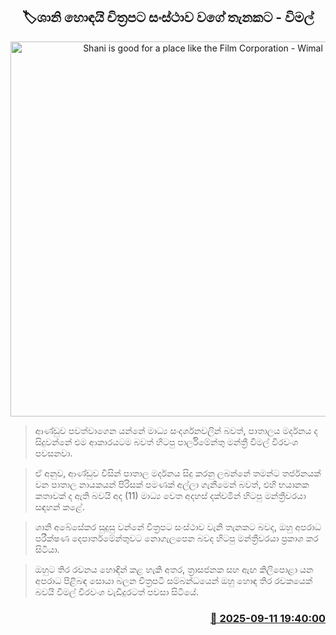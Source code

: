 <p align='center'><b><h2 align='center' title='Shani is good for a place like the Film Corporation - Wimal'>🏷ශානි හොඳයි චිත්‍රපට සංස්ථාව වගේ තැනකට - විමල්</h2></b></p>
<p align='center'><img src='https://helakuru.sgp1.cdn.digitaloceanspaces.com/esana/images/lib/wimal-weerawansa-media-nn.jpg' width='600' alt='Shani is good for a place like the Film Corporation - Wimal'></p>

> ආණ්ඩුව පවත්වාගෙන යන්නේ මාධ්‍ය සංදර්ශනවලින් බවත්, පාතාලය මර්දනය ද සිදුවන්නේ එම ආකාරයටම බවත් හිටපු පාර්ලිමේන්තු මන්ත්‍රී විමල් වීරවංශ පවසනවා.

> ඒ අනුව, ආණ්ඩුව විසින් පාතාල මර්දනය සිදු කරනු ලබන්නේ තමන්ට තර්ජනයක් වන පාතාල නායකයන් පිරිසක් පමණක් අල්ලා ගැනීමෙන් බවත්, එහි භයානක කතාවක් ද ඇති බවයි අද (11) මාධ්‍ය වෙත අදහස් දක්වමින් හිටපු මන්ත්‍රීවරයා සඳහන් කළේ.

> ශානි අබේසේකර සුදුසු වන්නේ චිත්‍රපට සංස්ථාව වැනි තැනකට බවද, ඔහු අපරාධ පරීක්ෂණ දෙපාර්තමේන්තුවට නොගැලපෙන බවද හිටපු මන්ත්‍රීවරයා ප්‍රකාශ කර සිටියා.

> ඔහුට තිර රචනය හොඳින් කළ හැකි අතර, ත්‍රාසජනක සහ ඇඟ කිලිපොළා යන අපරාධ පිළිබඳ සොයා බලන චිත්‍රපටි සම්බන්ධයෙන් ඔහු හොඳ තිර රචකයෙක් බවයි විමල් වීරවංශ වැඩිදුරටත් පවසා සිටියේ.



<h3 align='right'><a href='https://www.helakuru.lk/esana/p/113544/'>📅 2025-09-11 19:40:00</a></h3>
